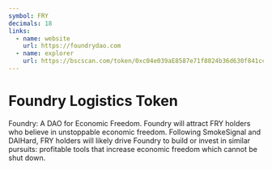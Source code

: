 ```yaml
---
symbol: FRY
decimals: 18
links:
  - name: website
    url: https://foundrydao.com
  - name: explorer
    url: https://bscscan.com/token/0xc04e039aE8587e71f8024b36d630f841cc2106CC
---
```


# Foundry Logistics Token

Foundry: A DAO for Economic Freedom. Foundry will attract FRY holders who believe in unstoppable economic freedom. Following SmokeSignal and DAIHard, FRY holders will likely drive Foundry to build or invest in similar pursuits: profitable tools that increase economic freedom which cannot be shut down.
